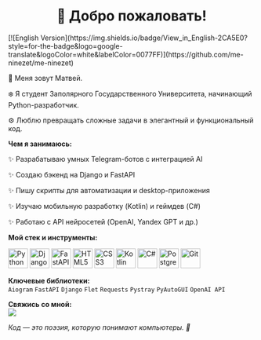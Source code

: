 <div align="center">

# 👋 Добро пожаловать!

</div>
[![English Version](https://img.shields.io/badge/View_in_English-2CA5E0?style=for-the-badge&logo=google-translate&logoColor=white&labelColor=0077FF)](https://github.com/me-ninezet/me-ninezet)

👋 Меня зовут Матвей.

❄️ Я студент Заполярного Государственного Университета, начинающий Python-разработчик.

⚙️ Люблю превращать сложные задачи в элегантный и функциональный код.

**Чем я занимаюсь:**

✨ Разрабатываю умных Telegram-ботов с интеграцией AI

✨ Создаю бэкенд на Django и FastAPI

✨ Пишу скрипты для автоматизации и desktop-приложения

✨ Изучаю мобильную разработку (Kotlin) и геймдев (C#)

✨ Работаю с API нейросетей (OpenAI, Yandex GPT и др.)

**Мой стек и инструменты:**  
<div align="left">
<img src="https://cdn.jsdelivr.net/gh/devicons/devicon/icons/python/python-original.svg" title="Python" width="40" height="40"/>
<img src="https://cdn.jsdelivr.net/gh/devicons/devicon/icons/django/django-plain.svg" title="Django" width="40" height="40"/>
<img src="https://cdn.jsdelivr.net/gh/devicons/devicon/icons/fastapi/fastapi-original.svg" title="FastAPI" width="40" height="40"/>
<img src="https://cdn.jsdelivr.net/gh/devicons/devicon/icons/html5/html5-original.svg" title="HTML5" width="40" height="40"/>
<img src="https://cdn.jsdelivr.net/gh/devicons/devicon/icons/css3/css3-original.svg" title="CSS3" width="40" height="40"/>
<img src="https://cdn.jsdelivr.net/gh/devicons/devicon/icons/kotlin/kotlin-original.svg" title="Kotlin" width="40" height="40"/>
<img src="https://cdn.jsdelivr.net/gh/devicons/devicon/icons/csharp/csharp-original.svg" title="C#" width="40" height="40"/>
<img src="https://cdn.jsdelivr.net/gh/devicons/devicon/icons/postgresql/postgresql-original.svg" title="PostgreSQL" width="40" height="40"/>
<img src="https://cdn.jsdelivr.net/gh/devicons/devicon/icons/git/git-original.svg" title="Git" width="40" height="40"/>
</div>

**Ключевые библиотеки:**  
`Aiogram` `FastAPI` `Django` `Flet` `Requests` `Pystray` `PyAutoGUI` `OpenAI API`

**Свяжись со мной:**  
[<img src="https://img.shields.io/badge/Telegram-2CA5E0?style=for-the-badge&logo=telegram&logoColor=white" />](https://t.me/me_ninezet)


*Код — это поэзия, которую понимают компьютеры. 🚀*
